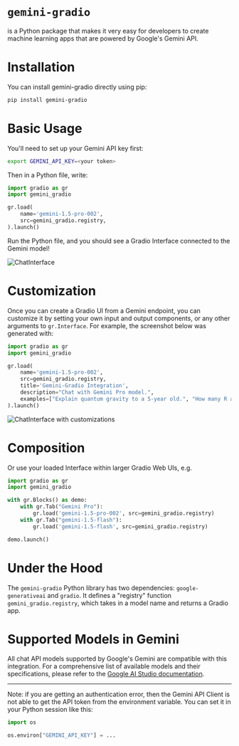 # `gemini-gradio`

is a Python package that makes it very easy for developers to create machine learning apps that are powered by Google's Gemini API.

# Installation

You can install gemini-gradio directly using pip:

```bash
pip install gemini-gradio
```

# Basic Usage

You'll need to set up your Gemini API key first:

```bash
export GEMINI_API_KEY=<your token>
```

Then in a Python file, write:

```python
import gradio as gr
import gemini_gradio

gr.load(
    name='gemini-1.5-pro-002',
    src=gemini_gradio.registry,
).launch()
```

Run the Python file, and you should see a Gradio Interface connected to the Gemini model!

![ChatInterface](chatinterface.png)

# Customization 

Once you can create a Gradio UI from a Gemini endpoint, you can customize it by setting your own input and output components, or any other arguments to `gr.Interface`. For example, the screenshot below was generated with:

```py
import gradio as gr
import gemini_gradio

gr.load(
    name='gemini-1.5-pro-002',
    src=gemini_gradio.registry,
    title='Gemini-Gradio Integration',
    description="Chat with Gemini Pro model.",
    examples=["Explain quantum gravity to a 5-year old.", "How many R are there in the word Strawberry?"]
).launch()
```
![ChatInterface with customizations](chat-gemini.png)

# Composition

Or use your loaded Interface within larger Gradio Web UIs, e.g.

```python
import gradio as gr
import gemini_gradio

with gr.Blocks() as demo:
    with gr.Tab("Gemini Pro"):
        gr.load('gemini-1.5-pro-002', src=gemini_gradio.registry)
    with gr.Tab("gemini-1.5-flash"):
        gr.load('gemini-1.5-flash', src=gemini_gradio.registry)

demo.launch()
```

# Under the Hood

The `gemini-gradio` Python library has two dependencies: `google-generativeai` and `gradio`. It defines a "registry" function `gemini_gradio.registry`, which takes in a model name and returns a Gradio app.

# Supported Models in Gemini

All chat API models supported by Google's Gemini are compatible with this integration. For a comprehensive list of available models and their specifications, please refer to the [Google AI Studio documentation](https://ai.google.dev/models/gemini).

-------

Note: if you are getting an authentication error, then the Gemini API Client is not able to get the API token from the environment variable. You can set it in your Python session like this:

```python
import os

os.environ["GEMINI_API_KEY"] = ...
```